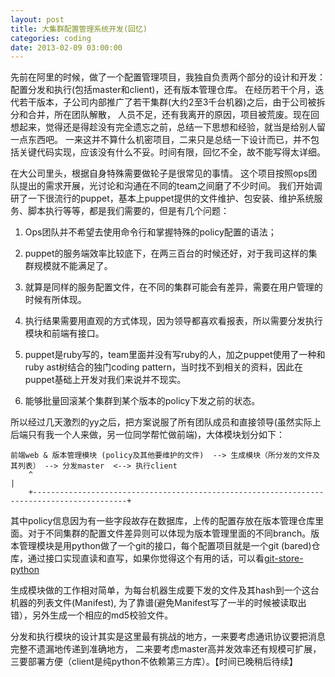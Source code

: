 ```yaml
---
layout: post
title: 大集群配置管理系统开发(回忆)
categories: coding
date: 2013-02-09 03:00:00
---
```


先前在阿里的时候，做了一个配置管理项目，我独自负责两个部分的设计和开发：配置分发和执行(包括master和client)，还有版本管理仓库。
在经历若干个月，迭代若干版本，子公司内部推广了若干集群(大约2至3千台机器)之后，由于公司被拆分和合并，所在团队解散，
人员不足，还有我离开的原因，项目被荒废。现在回想起来，觉得还是得趁没有完全遗忘之前，总结一下思想和经验，就当是给别人留一点东西吧。
一来这并不算什么机密项目，二来只是总结一下设计而已，并不包括关键代码实现，应该没有什么不妥。时间有限，回忆不全，故不能写得太详细。

在大公司里头，根据自身特殊需要做轮子是很常见的事情。
这个项目按照ops团队提出的需求开展，光讨论和沟通在不同的team之间磨了不少时间。
我们开始调研了一下很流行的puppet，基本上puppet提供的文件维护、包安装、维护系统服务、脚本执行等等，都是我们需要的，但是有几个问题：

1. Ops团队并不希望去使用命令行和掌握特殊的policy配置的语法；

2. puppet的服务端效率比较底下，在两三百台的时候还好，对于我司这样的集群规模就不能满足了。

3. 就算是同样的服务配置文件，在不同的集群可能会有差异，需要在用户管理的时候有所体现。

4. 执行结果需要用直观的方式体现，因为领导都喜欢看报表，所以需要分发执行模块和前端有接口。

5. puppet是ruby写的，team里面并没有写ruby的人，加之puppet使用了一种和ruby ast树结合的独门coding pattern，当时找不到相关的资料，因此在puppet基础上开发对我们来说并不现实。

6. 能够批量回滚某个集群到某个版本的policy下发之前的状态。

所以经过几天激烈的yy之后，把方案说服了所有团队成员和直接领导(虽然实际上后端只有我一个人来做，另一位同学帮忙做前端)，大体模块划分如下：

	前端web & 版本管理模块 (policy及其他要维护的文件)  --> 生成模块（所分发的文件及其列表） --> 分发master  <--> 执行client 
		^																							|
		+-------------------------------------------------------------------------------------------+

其中policy信息因为有一些字段故存在数据库，上传的配置存放在版本管理仓库里面。对于不同集群的配置文件差异则可以体现为版本管理里面的不同branch。版本管理模块是用python做了一个git的接口，每个配置项目就是一个git (bared)仓库，通过接口实现直读和直写，如果你觉得这个有用的话，可以看[git-store-python](https://github.com/frostyplanet/git-store-python)

生成模块做的工作相对简单，为每台机器生成要下发的文件及其hash到一个这台机器的列表文件(Manifest), 为了靠谱(避免Manifest写了一半的时候被读取出错），另外生成一个相应的md5校验文件。 

分发和执行模块的设计其实是这里最有挑战的地方，一来要考虑通讯协议要把消息完整不遗漏地传递到准确地方， 二来要考虑master高并发效率还有规模可扩展，三要部署方便（client是纯python不依赖第三方库）。【时间已晚稍后待续】

